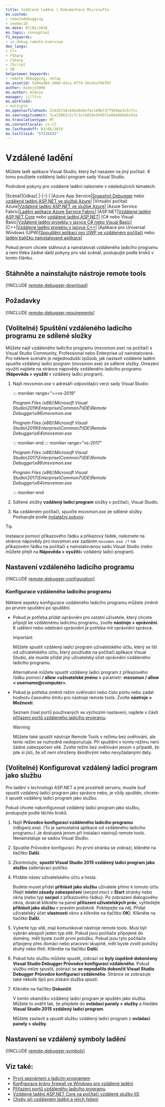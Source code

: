 ```yaml
---
title: Vzdálené ladění | Dokumentace Microsoftu
ms.custom:
- remotedebugging
- seodec18
ms.date: 07/02/2018
ms.topic: conceptual
f1_keywords:
- vs.debug.remote.overview
dev_langs:
- C++
- FSharp
- CSharp
- JScript
- VB
helpviewer_keywords:
- remote debugging, setup
ms.assetid: 5a94ad64-100d-43ca-9779-16cb5af86f97
author: mikejo5000
ms.author: mikejo
manager: jillfra
ms.workload:
- multiple
ms.openlocfilehash: 2142b73dc44b16e8e7ac149b7377959ae3c5cfcc
ms.sourcegitcommit: 3ca33862c1cfc3ccb83de3e95f1e69e860ab143a
ms.translationtype: MT
ms.contentlocale: cs-CZ
ms.lasthandoff: 03/06/2019
ms.locfileid: "57526435"
---
```

# <a name="remote-debugging"></a>Vzdálené ladění
Můžete ladit aplikace Visual Studio, který byl nasazen na jiný počítač. K tomu použijete vzdálený ladicí program sady Visual Studio.

Podrobné pokyny pro vzdálené ladění naleznete v následujících tématech.

|Scénář|Odkaz|
|-|-|-|
|Azure App Service|[Snapshot Debugger](../debugger/debug-live-azure-applications.md) nebo [vzdálené ladění ASP.NET ve službě Azure](../debugger/remote-debugging-azure.md)|
|Virtuální počítač Azure|[Vzdálené ladění ASP.NET ve službě Azure](../debugger/remote-debugging-azure.md)|
|Azure Service Fabric|[Ladění aplikace Azure Service Fabric](/azure/service-fabric/service-fabric-debugging-your-application#debug-a-remote-service-fabric-application)|
|ASP.NET|[Vzdálené ladění ASP.NET Core](../debugger/remote-debugging-aspnet-on-a-remote-iis-computer.md) nebo [vzdálené ladění ASP.NET](../debugger/remote-debugging-aspnet-on-a-remote-iis-7-5-computer.md)|
|C# nebo Visual Basic|[Vzdálené ladění projektu v jazyce C# nebo Visual Basic](../debugger/remote-debugging-csharp.md)|
|C++|[Vzdálené ladění projektu v jazyce C++](../debugger/remote-debugging-cpp.md)|
|Aplikace pro Universal Windows (UPW)|[Spouštění aplikací pro UWP ve vzdáleném počítači](../debugger/run-windows-store-apps-on-a-remote-machine.md) nebo [ladění balíčku nainstalované aplikace](../debugger/debug-installed-app-package.md)|

Pokud jenom chcete stáhnout a nainstalovat vzdáleného ladicího programu a není třeba žádné další pokyny pro váš scénář, postupujte podle kroků v tomto článku.

## <a name="download-and-install-the-remote-tools"></a>Stáhněte a nainstalujte nástroje remote tools

[!INCLUDE [remote-debugger-download](../debugger/includes/remote-debugger-download.md)]

## <a name="requirements_msvsmon"></a> Požadavky

[!INCLUDE [remote-debugger-requirements](../debugger/includes/remote-debugger-requirements.md)]

## <a name="fileshare_msvsmon"></a> (Volitelné) Spuštění vzdáleného ladicího programu ze sdílené složky

Můžete najít vzdáleného ladicího programu (*msvsmon.exe*) na počítači s Visual Studio Community, Professional nebo Enterprise už nainstalovaná. Pro některé scénáře je nejjednodušší způsob, jak nastavit vzdálené ladění spusťte vzdálený ladící program (msvsmon.exe) ze sdílené složky. Omezení využití najdete na stránce nápovědy vzdáleného ladicího programu (**Nápověda > využití** v vzdálený ladicí program).

1. Najít *msvsmon.exe* v adresáři odpovídající verzi sady Visual Studio:

   ::: moniker range=">=vs-2019"

   *Program Files (x86)\Microsoft Visual Studio\2019\Enterprise\Common7\IDE\Remote Debugger\x86\msvsmon.exe*

   *Program Files (x86)\Microsoft Visual Studio\2019\Enterprise\Common7\IDE\Remote Debugger\x64\msvsmon.exe*

   ::: moniker-end
   ::: moniker range="vs-2017"

   *Program Files (x86)\Microsoft Visual Studio\2017\Enterprise\Common7\IDE\Remote Debugger\x86\msvsmon.exe*

   *Program Files (x86)\Microsoft Visual Studio\2017\Enterprise\Common7\IDE\Remote Debugger\x64\msvsmon.exe*

   ::: moniker-end

2. Sdílené složky **vzdálený ladicí program** složky v počítači, Visual Studio.

3. Na vzdáleném počítači, spusťte *msvsmon.exe* ze sdílené složky. Postupujte podle [instalační pokyny](#bkmk_setup).

> [!TIP]
> Instalace pomocí příkazového řádku a příkazový řádek, naleznete na stránce nápovědy pro *msvsmon.exe* zadáním ``msvsmon.exe /?`` na příkazovém řádku na počítači s nainstalovanou sadu Visual Studio (nebo můžete přejít na **Nápověda > využití**v vzdálený ladicí program).

## <a name="bkmk_setup"></a> Nastavení vzdáleného ladicího programu

[!INCLUDE [remote-debugger-configuration](../debugger/includes/remote-debugger-configuration.md)]

### <a name="configure_msvsmon"></a> Konfigurace vzdáleného ladicího programu
Některé aspekty konfigurace vzdáleného ladicího programu můžete změnit po prvním spuštění po spuštění.

-   Pokud je potřeba přidat oprávnění pro ostatní uživatele, který chcete připojit ke vzdálenému ladicímu programu, zvolte **nástroje > oprávnění**. K udělení nebo odebrání oprávnění je potřeba mít oprávnění správce.

     > [!IMPORTANT]
     > Můžete spustit vzdálený ladicí program uživatelského účtu, který se liší od uživatelského účtu, který používáte na počítači aplikace Visual Studio, ale musíte přidat jiný uživatelský účet oprávnění vzdáleného ladicího programu.

     Alternativně můžete spustit vzdálený ladicí program z příkazového řádku pomocí **/ allow \<uživatelské jméno >** parametr: **msvsmon / allow \< username@computer>**.

-   Pokud je potřeba změnit režim ověřování nebo číslo portu nebo zadat hodnotu časového limitu pro nástroje remote tools: Zvolte **nástroje > Možnosti**.

     Seznam čísel portů používaných ve výchozím nastavení, najdete v části [přiřazení portů vzdáleného ladicího programu](../debugger/remote-debugger-port-assignments.md).

     > [!WARNING]
     >  Můžete také spustit nástroje Remote Tools v režimu bez ověřování, ale tento režim se rozhodně nedoporučuje. Při spuštění v tomto režimu není žádné zabezpečení sítě. Zvolte režim bez ověřování jenom v případě, že jste si jisti, že síť není ohroženy škodlivými nebo nevyžádanými daty.

##  <a name="bkmk_configureService"></a> (Volitelné) Konfigurovat vzdálený ladicí program jako službu
Pro ladění v technologii ASP.NET a jiné prostředí serveru, musíte buď spustit vzdálený ladicí program jako správce nebo, je vždy spuštěn, chcete-li spustit vzdálený ladicí program jako službu.

 Pokud chcete nakonfigurovat vzdálený ladicí program jako službu, postupujte podle těchto kroků.

1. Najít **Průvodce konfigurací vzdáleného ladicího programu** (rdbgwiz.exe). (To je samostatná aplikace od vzdáleného ladicího programu.) Je dostupná jenom při instalaci nástrojů remote tools. Nenainstaluje se sadou Visual Studio.

2. Spustíte Průvodce konfigurací. Po první stránka se zobrazí, klikněte na tlačítko **Další**.

3. Zkontrolujte, **spustit Visual Studio 2015 vzdálený ladicí program jako službu** zaškrtávací políčko.

4. Přidáte název uživatelského účtu a hesla.

    Budete muset přidat **přihlásit jako službu** uživatele přímo k tomuto účtu (Najít **místní zásady zabezpečení** (secpol.msc) v **Start** stránky nebo okna (nebo typ  **secpol** z příkazového řádku). Po zobrazení dialogového okna, dvakrát klikněte na panel **přiřazení uživatelských práv**, vyhledejte **přihlásit jako službu** v pravém podokně. Poklepejte na něj. Přidat uživatelský účet **vlastnosti** okno a klikněte na tlačítko **OK**). Klikněte na tlačítko **Další**.

5. Vyberte typ sítě, mají komunikovat nástroje remote tools. Musí být vybrán alespoň jeden typ sítě. Pokud jsou počítače připojené do domény, měli byste zvolit první položku. Pokud jsou tyto počítače připojeny přes domácí nebo pracovní skupině, měli byste zvolit položky druhý nebo třetí. Klikněte na tlačítko **Další**.

6. Pokud tuto službu můžete spustit, zobrazí se **byly úspěšně dokončeny Visual Studio Debugger Průvodce konfigurací vzdáleného**. Pokud službu nelze spustit, zobrazí se **se nepodařilo dokončit Visual Studio Debugger Průvodce konfigurací vzdáleného**. Stránce se zobrazuje také několik tipů pro získání služba spustí.

7. Klikněte na tlačítko **Dokončit**.

   V tomto okamžiku vzdálený ladicí program je spuštěn jako služba. Můžete to ověřit tak, že přejdete do **ovládací panely > služby** a hledáte **Visual Studio 2015 vzdálený ladicí program**.

   Můžete zastavit a spustit službu vzdálený ladicí program z **ovládací panely > služby**.

## <a name="set-up-debugging-with-remote-symbols"></a>Nastavení se vzdálený symboly ladění

[!INCLUDE [remote-debugger-symbols](../debugger/includes/remote-debugger-symbols.md)]

## <a name="see-also"></a>Viz také:

- [První seznámení s ladicím programem](../debugger/debugger-feature-tour.md)
- [Konfigurace brány firewall ve Windows pro vzdálené ladění](../debugger/configure-the-windows-firewall-for-remote-debugging.md)
- [Přiřazení portů vzdáleného ladicího programu](../debugger/remote-debugger-port-assignments.md)
- [Vzdálené ladění ASP.NET Core na počítači vzdálené služby IIS](../debugger/remote-debugging-aspnet-on-a-remote-iis-computer.md)
- [Chyby při vzdáleném ladění a jejich řešení](../debugger/remote-debugging-errors-and-troubleshooting.md)